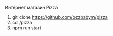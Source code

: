 Интернет магазин Pizza

1) git clone https://github.com/ozzbabym/pizza
2) cd /pizza
3) npm run start
